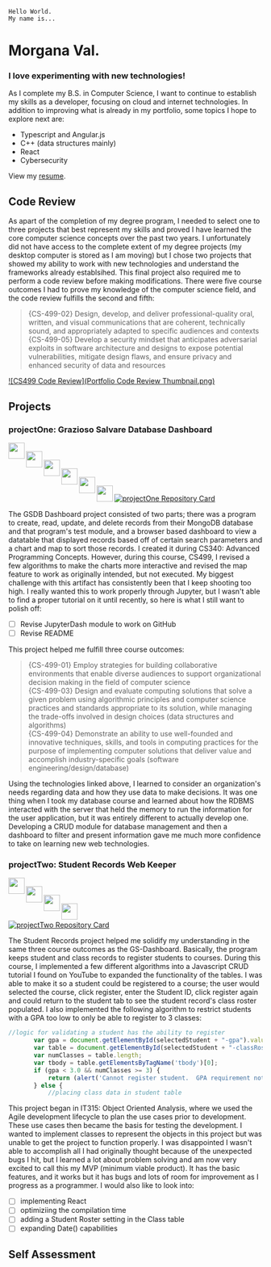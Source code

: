 ```
Hello World. 
My name is...
```
# Morgana Val.
### I love experimenting with new technologies!
As I complete my B.S. in Computer Science, I want to continue to establish my skills as a developer, focusing on cloud and internet technologies. In addition to improving what is already in my portfolio, some topics I hope to explore next are:
- Typescript and Angular.js
- C++ (data structures mainly)
- React
- Cybersecurity

View my [resume](https://www.notion.so/morganaval/Morgana-Val-eb08d6e601924ca2963c59f242514500).

## Code Review
As apart of the completion of my degree program, I needed to select one to three projects that best represent my skills and proved I have learned the core computer science concepts over the past two years.  I unfortunately did not have access to the complete extent of my degree projects (my desktop computer is stored as I am moving) but I chose two projects that showed my ability to work with new technologies and understand the frameworks already establsihed.  This final project also required me to perform a code review before making modifications.  There were five course outcomes I had to prove my knowledge of the computer science field, and the code review fulfills the second and fifth:

> {CS-499-02} Design, develop, and deliver professional-quality oral, written, and visual communications that are coherent, technically sound,
and appropriately adapted to specific audiences and contexts <br/>
> {CS-499-05} Develop a security mindset that anticipates adversarial exploits in software architecture and designs to expose potential vulnerabilities,
mitigate design flaws, and ensure privacy and enhanced security of data and resources 

[![CS499 Code Review](Portfolio Code Review Thumbnail.png)](https://www.loom.com/share/58fb4ee2a6bd4f29b211d4e682f31f07?sharedAppSource=personal_library "CS499 Github Pages Portfolio Code Review")


## Projects
### projectOne: Grazioso Salvare Database Dashboard 
[<img align="left" height="32" width="32" src="https://cdn.jsdelivr.net/npm/simple-icons@v5/icons/python.svg" />](python.org) <br/>
[<img align="left" height="32" width="32" src="https://cdn.jsdelivr.net/npm/simple-icons@v5/icons/mongodb.svg" />](mongodb.com) <br/>
[<img align="left" height="32" width="32" src="https://cdn.jsdelivr.net/npm/simple-icons@v5/icons/json.svg" />](https://www.json.org) <br/>
[<img align="left" height="32" width="32" src="https://cdn.jsdelivr.net/npm/simple-icons@v5/icons/numpy.svg" />](numpy.org) <br/>
[<img align="left" height="32" width="32" src="https://cdn.jsdelivr.net/npm/simple-icons@v5/icons/pandas.svg" />](pandas.pydata.org) <br/>
[<img align="left" height="32" width="32" src="https://cdn.jsdelivr.net/npm/simple-icons@v5/icons/plotly.svg" />](plotly.com/dash/)
<br/>
[![projectOne Repository Card](https://github-readme-stats.vercel.app/api/pin/?username=morgval&repo=GS-Dashboard)](https://github.com/morgval/GS-Dashboard)

The GSDB Dashboard project consisted of two parts; there was a program to create, read, update, and delete records from their MongoDB database and that program's test module, and a browser based dashboard to view a datatable that displayed records based off of certain search parameters and a chart and map to sort those records.  I created it during CS340: Advanced Programming Concepts.  However, during this course, CS499, I revised a few algorithms to make the charts more interactive and revised the map feature to work as originally intended, but not executed.  My biggest challenge with this artifact has consistently been that I keep shooting too high. I really wanted this to work properly through Jupyter, but I wasn't able to find a proper tutorial on it until recently, so here is what I still want to polish off:

- [ ] Revise JupyterDash module to work on GitHub
- [ ] Revise README

This project helped me fulfill three course outcomes:

> {CS-499-01} Employ strategies for building collaborative environments that enable diverse audiences to support organizational decision
making in the field of computer science <br/>
> {CS-499-03} Design and evaluate computing solutions that solve a given problem using algorithmic principles and computer science practices and
standards appropriate to its solution, while managing the trade-offs involved in design choices (data structures and algorithms) <br/>
> {CS-499-04} Demonstrate an ability to use well-founded and innovative techniques, skills, and tools in computing practices for the purpose of
implementing computer solutions that deliver value and accomplish industry-specific goals (software engineering/design/database) 

Using the technologies linked above, I learned to consider an organization's needs regarding data and how they use data to make decisions. It was one thing when I took my database course and learned about how the RDBMS interacted with the server that held the memory to run the information for the user application, but it was entirely different to actually develop one.  Developing a CRUD module for database management and then a dashboard to filter and present information gave me much more confidence to take on learning new web technologies.  

### projectTwo: Student Records Web Keeper
[<img align="left" height="32" width="32" src="https://cdn.jsdelivr.net/npm/simple-icons@v5/icons/html5.svg" />](https://developer.mozilla.org/en-US/docs/Web/HTML) <br/>
[<img align="left" height="32" width="32" src="https://cdn.jsdelivr.net/npm/simple-icons@v5/icons/javascript.svg" />](javascript.com) <br/>
[<img align="left" height="32" width="32" src="https://cdn.jsdelivr.net/npm/simple-icons@v5/icons/bootstrap.svg" />](getbootstrap.com) <br/>
[<img align="left" height="32" width="32" src="https://cdn.jsdelivr.net/npm/simple-icons@v5/icons/jquery.svg" />](jquery.com) <br/>
<br/>
[![projectTwo Repository Card](https://github-readme-stats.vercel.app/api/pin/?username=morgval&repo=Student-Records-Dashboard)](https://github.com/morgval/Student-Records-Dashboard)

The Student Records project helped me solidify my understanding in the same three course outcomes as the GS-Dashboard. Basically, the program keeps student and class records to register students to courses.  During this course, I implemented a few different algorithms into a Javascript CRUD tutorial I found on YouTube to expanded the functionality of the tables.  I was able to make it so a student could be registered to a course; the user would selected the course, click register, enter the Student ID, click register again and could return to the student tab to see the student record's class roster populated.  I also implemented the following algorithm to restrict students with a GPA too low to only be able to register to 3 classes:

```javascript
//logic for validating a student has the ability to register
       var gpa = document.getElementById(selectedStudent + "-gpa").value; //get GPA data for student (in fourth column)
       var table = document.getElementById(selectedStudent + "-classRoster");
       var numClasses = table.length;
       var tbody = table.getElementsByTagName('tbody')[0];
       if (gpa < 3.0 && numClasses >= 3) {
           return (alert('Cannot register student.  GPA requirement not met.'))
       } else {
           //placing class data in student table
```

This project began in IT315: Object Oriented Analysis, where we used the Agile development lifecycle to plan the use cases prior to development.  These use cases then became the basis for testing the development. I wanted to implement classes to represent the objects in this project but was unable to get the project to function properly.  I was disappointed I wasn't able to accomplish all I had originally thought because of the unexpected bugs I hit, but I learned a lot about problem solving and am now very excited to call this my MVP (minimum viable product).  It has the basic features, and it works but it has bugs and lots of room for improvement as I progress as a programmer.  I would also like to look into:

- [ ] implementing React
- [ ] optimiziing the compilation time
- [ ] adding a Student Roster setting in the Class table
- [ ] expanding Date() capabilities

## Self Assessment


